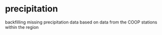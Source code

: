 # precipitation
backfilling missing precipitation data based on data from the COOP stations within the region
